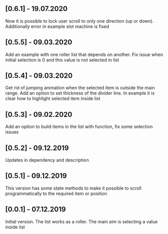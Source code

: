 ## [0.6.1] - 19.07.2020

Now it is possible to lock user scroll to only one direction (up or down).
Additionally error in example slot machine is fixed

## [0.5.5] - 09.03.2020

Add an example with one roller list that depends on another. Fix issue when initial selection is 0
and this value is not selected in list

## [0.5.4] - 09.03.2020

Get rid of jumping animation when the selected item is outside the main range.
Add an option to set thickness of the divider line.
In example it is clear how to highlight selected item inside list

## [0.5.3] - 09.02.2020

Add an option to build items in the list with function, fix some selection issues

## [0.5.2] - 09.12.2019

Updates in dependency and description

## [0.5.1] - 09.12.2019

This version has some state methods to make it possible to scroll programmatically to the required item or position

## [0.0.1] - 07.12.2019

Initial version. The list works as a roller. The main aim is selecting a value inside list
